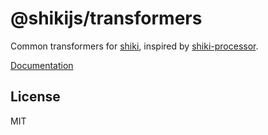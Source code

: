 ﻿# @shikijs/transformers

Common transformers for [shiki](https://github.com/shikijs/shiki), inspired by [shiki-processor](https://github.com/innocenzi/shiki-processor).

[Documentation](https://shiki.style/packages/transformers)

## License

MIT


